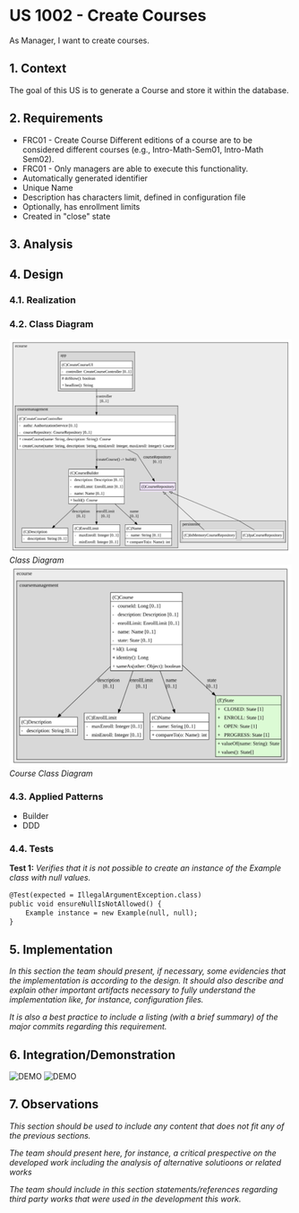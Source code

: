 # US 1002 - Create Courses

As Manager, I want to create courses.

## 1. Context

The goal of this US is to generate a Course and store it within the database.

## 2. Requirements

* FRC01 - Create Course Different editions of a course are to be considered different courses (e.g., Intro-Math-Sem01,
  Intro-Math Sem02).
* FRC01 - Only managers are able to execute this functionality.
* Automatically generated identifier
* Unique Name
* Description has characters limit, defined in configuration file
* Optionally, has enrollment limits
* Created in "close" state

## 3. Analysis

## 4. Design

### 4.1. Realization

### 4.2. Class Diagram

![](CreateCourseUI_CD.svg)
*Class Diagram*
![](Course_CD.svg "Course Class Diagram")
*Course Class Diagram*

### 4.3. Applied Patterns

* Builder
* DDD

### 4.4. Tests

**Test 1:** *Verifies that it is not possible to create an instance of the Example class with null values.*

```
@Test(expected = IllegalArgumentException.class)
public void ensureNullIsNotAllowed() {
	Example instance = new Example(null, null);
}
````

## 5. Implementation

*In this section the team should present, if necessary, some evidencies that the implementation is according to the
design. It should also describe and explain other important artifacts necessary to fully understand the implementation
like, for instance, configuration files.*

*It is also a best practice to include a listing (with a brief summary) of the major commits regarding this
requirement.*

## 6. Integration/Demonstration

![DEMO](DEMO_interaction.png "DEMO")
![DEMO](DEMO_db.png "DEMO")

## 7. Observations

*This section should be used to include any content that does not fit any of the previous sections.*

*The team should present here, for instance, a critical prespective on the developed work including the analysis of
alternative solutioons or related works*

*The team should include in this section statements/references regarding third party works that were used in the
development this work.*